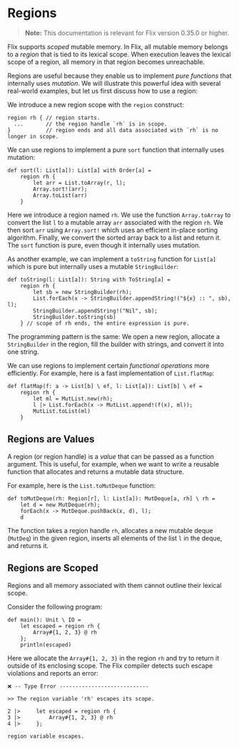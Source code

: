 # Regions

> **Note:** This documentation is relevant for Flix version 0.35.0 or higher.

Flix supports _scoped_ mutable memory. In Flix, all mutable memory belongs to a
_region_ that is tied to its lexical scope. When execution leaves the lexical
scope of a region, all memory in that region becomes unreachable. 

Regions are useful because they enable us to implement _pure functions_ that
internally uses _mutation_. We will illustrate this powerful idea with several
real-world examples, but let us first discuss how to use a region:

We introduce a new region scope with the `region` construct:

```flix
region rh { // region starts.
  ...       // the region handle `rh` is in scope.
}           // region ends and all data associated with `rh` is no longer in scope.
```

We can use regions to implement a pure `sort` function that internally uses mutation:

```flix
def sort(l: List[a]): List[a] with Order[a] =
    region rh {
        let arr = List.toArray(r, l);
        Array.sort!(arr);
        Array.toList(arr)
    }
```

Here we introduce a region named `rh`. We use the function `Array.toArray` to
convert the list `l` to a mutable array `arr` associated with the region `rh`.
We then sort `arr` using `Array.sort!` which uses an efficient in-place sorting
algorithm. Finally, we convert the sorted array back to a list and return it.
The `sort` function is pure, even though it internally uses mutation.

As another example, we can implement a `toString` function for `List[a]` which
is pure but internally uses a mutable `StringBuilder`:

```flix
def toString(l: List[a]): String with ToString[a] =
    region rh {
        let sb = new StringBuilder(rh);
        List.forEach(x -> StringBuilder.appendString!("${x} :: ", sb), l);
        StringBuilder.appendString!("Nil", sb);
        StringBuilder.toString(sb)
    } // scope of rh ends, the entire expression is pure.
```

The programming pattern is the same: We open a new region, allocate a
`StringBuilder` in the region, fill the builder with strings, and convert it
into one string.

We can use regions to implement certain _functional operations_ more
efficiently. For example, here is a fast implementation of `List.flatMap`:

```flix
def flatMap(f: a -> List[b] \ ef, l: List[a]): List[b] \ ef =
    region rh {
        let ml = MutList.new(rh);
        l |> List.forEach(x -> MutList.append!(f(x), ml));
        MutList.toList(ml)
    }
```

## Regions are Values

A region (or region handle) is a _value_ that can be passed as a function
argument. This is useful, for example, when we want to write a reusable function
that allocates and returns a mutable data structure.

For example, here is the `List.toMutDeque` function:

```flix
def toMutDeque(rh: Region[r], l: List[a]): MutDeque[a, rh] \ rh =
    let d = new MutDeque(rh);
    forEach(x -> MutDeque.pushBack(x, d), l);
    d
```

The function takes a region handle `rh`, allocates a new mutable deque
(`MutDeq`) in the given region, inserts all elements of the list `l` in the
deque, and returns it. 

## Regions are Scoped

Regions and all memory associated with them cannot outline their lexical scope. 

Consider the following program:

```flix
def main(): Unit \ IO = 
    let escaped = region rh {
        Array#{1, 2, 3} @ rh
    };
    println(escaped)
```

Here we allocate the `Array#{1, 2, 3}` in the region `rh` and try to return it
outside of its enclosing scope. The Flix compiler detects such escape violations
and reports an error:

```
❌ -- Type Error ----------------------------

>> The region variable 'rh' escapes its scope.

2 |>     let escaped = region rh {
3 |>         Array#{1, 2, 3} @ rh
4 |>     };

region variable escapes.
```
